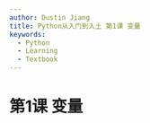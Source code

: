 ```yaml
---
author: Dustin Jiang
title: Python从入门到入土 第1课 变量
keywords:
  - Python
  - Learning
  - Textbook
---
```

# 第1课 变量
